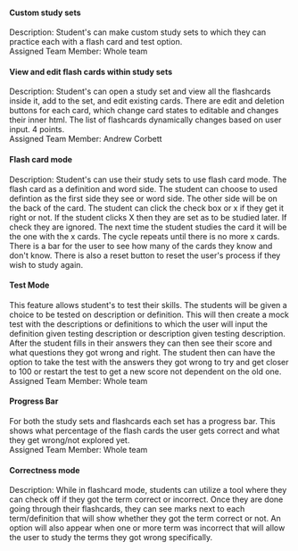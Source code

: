 <h4>Custom study sets</h4>
    <p>Description: Student's can make custom study sets to which they can practice each with a flash card and test option.
    <br>Assigned Team Member: Whole team</p>
<h4>View and edit flash cards within study sets</h4>
    <p>Description: Student's can open a study set and view all the flashcards inside it, add to the set, and edit existing cards. There are edit and deletion buttons for each card, which change card states to editable and changes their inner html. The list of flashcards dynamically changes based on user input. 4 points.
    <br>Assigned Team Member: Andrew Corbett</p>
<h4>Flash card mode</h4>
    <p>Description: Student's can use their study sets to use flash card mode. The flash card as a definition and word side. The student can choose to used defintion as the first side they see or word side. The other side will be on the back of the card. The student can click the check box or x if they get it right or not. If the student clicks X then they are set as to be studied later. If check they are ignored. The next time the student studies the card it will be the one with the x cards. The cycle repeats until there is no more x cards. There is a bar for the user to see how many of the cards they know and don't know. There is also a reset button to reset the user's process if they wish to study again.</p>
<h4>Test Mode</h4>
    <p>This feature allows student's to test their skills. The students will be given a choice to be tested on description or definition. This will then create a mock test with the descriptions or definitions to which the user will input the definition given testing description or description given testing description. After the student fills in their answers they can then see their score and what questions they got wrong and right. The student then can have the option to take the test with the answers they got wrong to try and get closer to 100 or restart the test to get a new score not dependent on the old one.
    <br> Assigned Team Member: Whole team</p> 
<h4>Progress Bar</h4>
    <p> For both the study sets and flashcards each set has a progress bar. This shows what percentage of the flash cards the user gets correct and what they get wrong/not explored yet. 
    <br> Assigned Team Member: Whole team</p> 
 
<h4>Correctness mode</h4>
    <p>Description: While in flashcard mode, students can utilize a tool where they can check off if they got the term correct or incorrect. Once they are done going through their flashcards, they can see marks next to each term/definition that will show whether they got the term correct or not. An option will also appear when one or more term was incorrect that will allow the user to study the terms they got wrong specifically.</p> 
